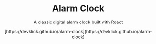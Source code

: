 <h1 align="center">
    Alarm Clock
</h1>

<p align="center">
    A classic digital alarm clock built with React
</p>

<p align="center">
    [https://devklick.github.io/alarm-clock](https://devklick.github.io/alarm-clock)
</p>

<br/>
